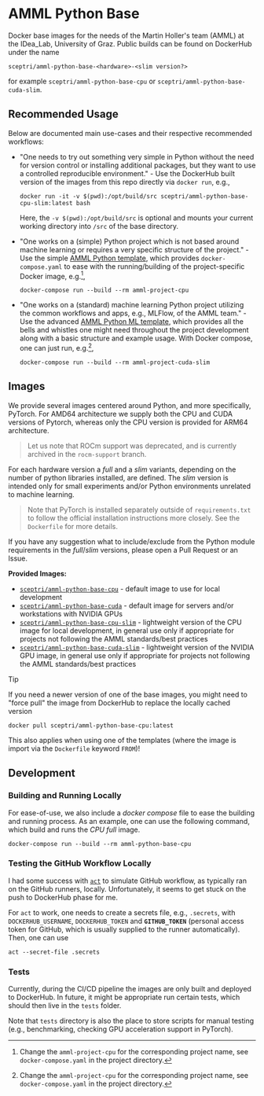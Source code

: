# AMML Python Base

Docker base images for the needs of the Martin Holler's team (AMML) at the IDea_Lab, University of Graz. Public builds can be found on DockerHub under the name

```
sceptri/amml-python-base-<hardware>-<slim version?>
```

for example `sceptri/amml-python-base-cpu` or `sceptri/amml-python-base-cuda-slim`.

## Recommended Usage

Below are documented main use-cases and their respective recommended workflows:

- "One needs to try out something very simple in Python without the need for version control or installing additional packages, but they want to use a controlled reproducible environment." - Use the DockerHub built version of the images from this repo directly via `docker run`, e.g.,
  
  ```shell
  docker run -it -v $(pwd):/opt/build/src sceptri/amml-python-base-cpu-slim:latest bash
  ```
  
  Here, the `-v $(pwd):/opt/build/src` is optional and mounts your current working directory into `/src` of the base directory.

- "One works on a (simple) Python project which is not based around machine learning or requires a very specific structure of the project." - Use the simple [AMML Python template](https://github.com/IDeaLab-uni-graz/amml-python-template), which provides `docker-compose.yaml` to ease with the running/building of the project-specific Docker image, e.g.[^1],
  
  ```shell
  docker-compose run --build --rm amml-project-cpu
  ```

- "One works on a (standard) machine learning Python project utilizing the common workflows and apps, e.g., MLFlow, of the AMML team." - Use the advanced [AMML Python ML template](https://github.com/IDeaLab-uni-graz/amml-python-ml-template), which provides all the bells and whistles one might need throughout the project development along with a basic structure and example usage. With Docker compose, one can just run, e.g.[^1],
  
  ```shell
  docker-compose run --build --rm amml-project-cuda-slim
  ```

[^1]: Change the `amml-project-cpu` for the corresponding project name, see `docker-compose.yaml` in the project directory.

## Images

We provide several images centered around Python, and more specifically, PyTorch. For AMD64 architecture we supply both the CPU and CUDA versions of Pytorch, whereas only the CPU version is provided for ARM64 architecture.

> Let us note that ROCm support was deprecated, and is currently archived in the `rocm-support` branch.

For each hardware version a *full* and a *slim* variants, depending on the number of python libraries installed, are defined. The *slim* version is intended only for small experiments and/or Python environments unrelated to machine learning. 

> Note that PyTorch is installed separately outside of `requirements.txt` to follow the official installation instructions more closely. See the `Dockerfile` for more details.

If you have any suggestion what to include/exclude from the Python module requirements in the *full*/*slim* versions, please open a Pull Request or an Issue.

**Provided Images:**

- [`sceptri/amml-python-base-cpu`](https://hub.docker.com/r/sceptri/amml-python-base-cpu) - default image to use for local development
- [`sceptri/amml-python-base-cuda`](https://hub.docker.com/r/sceptri/amml-python-base-cuda) - default image for servers and/or workstations with NVIDIA GPUs
- [`sceptri/amml-python-base-cpu-slim`](https://hub.docker.com/r/sceptri/amml-python-base-cpu-slim) - lightweight version of the CPU image for local development, in general use only if appropriate for projects not following the AMML standards/best practices
- [`sceptri/amml-python-base-cuda-slim`](https://hub.docker.com/r/sceptri/amml-python-base-cuda-slim) - lightweight version of the NVIDIA GPU image, in general use only if appropriate for projects not following the AMML standards/best practices

> [!TIP]
> If you need a newer version of one of the base images, you might need to "force pull" the image from DockerHub to replace the locally cached version
> 
> ```shell
> docker pull sceptri/amml-python-base-cpu:latest
> ```
> 
> This also applies when using one of the templates (where the image is import via the `Dockerfile` keyword `FROM`)!

## Development

### Building and Running Locally

For ease-of-use, we also include a _docker compose_ file to ease the building and running process. As an example, one can use the following command, which build and runs the _CPU full_ image.

```shell
docker-compose run --build --rm amml-python-base-cpu
```

### Testing the GitHub Workflow Locally

I had some success with [`act`](https://nektosact.com/) to simulate GitHub workflow, as typically ran on the GitHub runners, locally. 
Unfortunately, it seems to get stuck on the push to DockerHub phase for me.

For `act` to work, one needs to create a secrets file, e.g., `.secrets`, with `DOCKERHUB_USERNAME`, `DOCKERHUB_TOKEN` and **`GITHUB_TOKEN`** 
(personal access token for GitHub, which is usually supplied to the runner automatically). Then, one can use

```shell
act --secret-file .secrets
```

### Tests

Currently, during the CI/CD pipeline the images are only built and deployed to DockerHub. In future, it might be appropriate run certain tests, which should then live in the `tests` folder.

Note that `tests` directory is also the place to store scripts for manual testing (e.g., benchmarking, checking GPU acceleration support in PyTorch).